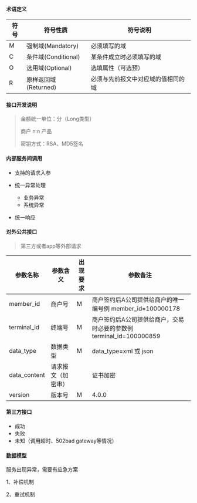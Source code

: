#### 术语定义

| 符号 | 符号性质             | 符号说明                           |
| ---- | -------------------- | ---------------------------------- |
| M    | 强制域(Mandatory)    | 必须填写的域                       |
| C    | 条件域(Conditional)  | 某条件成立时必须填写的域           |
| O    | 选用域(Optional)     | 选填属性（可选预）                 |
| R    | 原样返回域(Returned) | 必须与先前报文中对应域的值相同的域 |

  

#### 接口开发说明

> 金额统一单位：分（Long类型）
>
> 商户   n:n  产品 
>
> 密钥方式：RSA、MD5签名
>



#### 内部服务间调用

* 支持的请求入参

* 统一异常处理

  * 业务异常
  * 系统异常

* 统一响应

  



#### 对外公共接口

> 第三方或者app等外部请求

| 参数名称     | 参数含义           | 出现要求 | 参数备注                                                     |
| ------------ | ------------------ | -------- | ------------------------------------------------------------ |
| member_id    | 商户号             | M        | 商户签约后A公司提供给商户的唯一编号例 member_id=100000178    |
| terminal_id  | 终端号             | M        | 商户签约后A公司提供给商户，交易时必要的参数例terminal_id=100000859 |
| data_type    | 数据类型           | M        | data_type=xml 或 json                                        |
| data_content | 请求报文（加密串） |          | 证书加密                                                     |
| version      | 版本号             | M        | 4.0.0                                                        |



#### 第三方接口

* 成功
* 失败
* 未知（调用超时、502bad gateway等情况）



#### 数据模型







服务出现异常，需要有应急方案

1、补偿机制

2、重试机制